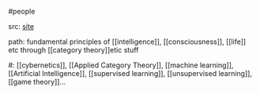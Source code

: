 #people 

src: [site](https://www.brunogavranovic.com)

path: fundamental principles of [[intelligence]], [[consciousness]], [[life]] etc through [[category theory]]etic stuff

#: [[cybernetics]], [[Applied Category Theory]], [[machine learning]], [[Artificial Intelligence]], [[supervised learning]], [[unsupervised learning]], [[game theory]]...

